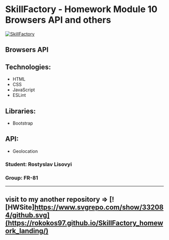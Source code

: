 # SkillFactory - Homework Module 10 **Browsers API and others**

[![SkillFactory](https://static.tildacdn.com/tild3262-3939-4164-b264-626362643536/SF_MRG_-_white.svg)](https://skillfactory.ru/)

## Browsers API

## Technologies:

- HTML
- CSS
- JavaScript
- ESLint

## Libraries:

- Bootstrap

## API:

- Geolocation

### Student: Rostyslav Lisovyi

### Group: FR-81
----

## visit to my another repository => [![HWSite]https://www.svgrepo.com/show/332084/github.svg](https://rokokos97.github.io/SkillFactory_homework_landing/)

